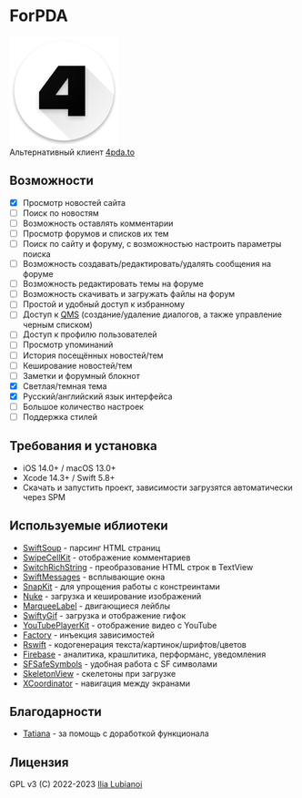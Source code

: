 # ForPDA
![Лого](logo.png)  
Альтернативный клиент [4pda.to](https://4pda.to/)

## Возможности
- [x] Просмотр новостей сайта
- [ ] Поиск по новостям
- [ ] Возможность оставлять комментарии
- [ ] Просмотр форумов и списков их тем
- [ ] Поиск по сайту и форуму, с возможностью настроить параметры поиска
- [ ] Возможность создавать/редактировать/удалять сообщения на форуме
- [ ] Возможность редактировать темы на форуме
- [ ] Возможность скачивать и загружать файлы на форум
- [ ] Простой и удобный доступ к избранному
- [ ] Доступ к [QMS](http://4pda.to/forum/index.php?act=qms&code=no) (создание/удаление диалогов, а также управление черным списком)
- [ ] Доступ к профилю пользователей
- [ ] Просмотр упоминаний
- [ ] История посещённых новостей/тем
- [ ] Кеширование новостей/тем
- [ ] Заметки и форумный блокнот
- [x] Светлая/темная тема
- [x] Русский/английский язык интерфейса
- [ ] Большое количество настроек
- [ ] Поддержка стилей

## Требования и установка
- iOS 14.0+ / macOS 13.0+
- Xcode 14.3+ / Swift 5.8+
- Скачать и запустить проект, зависимости загрузятся автоматически через SPM

## Используемые иблиотеки
- [SwiftSoup](https://github.com/scinfu/SwiftSoup) - парсинг HTML страниц
- [SwipeCellKit](https://github.com/SwipeCellKit/SwipeCellKit) - отображение комментариев
- [SwitchRichString](https://github.com/malcommac/SwiftRichString) - преобразование HTML строк в TextView
- [SwiftMessages](https://github.com/SwiftKickMobile/SwiftMessages) - всплывающие окна
- [SnapKit](https://github.com/SnapKit/SnapKit) - для упрощения работы с констреинтами
- [Nuke](https://github.com/kean/Nuke) - загрузка и кеширование изображений
- [MarqueeLabel](https://github.com/cbpowell/MarqueeLabel) - двигающиеся лейблы
- [SwiftyGif](https://github.com/kirualex/SwiftyGif) - загрузка и отображение гифок
- [YouTubePlayerKit](https://github.com/SvenTiigi/YouTubePlayerKit) - отображение видео с YouTube
- [Factory](https://github.com/hmlongco/Factory) - инъекция зависимостей
- [Rswift](https://github.com/mac-cain13/R.swift) - кодогенерация текста/картинок/шрифтов/цветов
- [Firebase](https://github.com/firebase/firebase-ios-sdk) - аналитика, крашлитика, перформанс, уведомления
- [SFSafeSymbols](https://github.com/SFSafeSymbols/SFSafeSymbols) - удобная работа с SF символами
- [SkeletonView](https://github.com/Juanpe/SkeletonView) - скелетоны при загрузке
- [XCoordinator](https://github.com/QuickBirdEng/XCoordinator) - навигация между экранами

## Благодарности
- [Tatiana](https://github.com/tikh-hehe) - за помощь с доработкой функционала

## Лицензия
GPL v3 (C) 2022-2023 [Ilia Lubianoi](https://github.com/SubvertDev)
